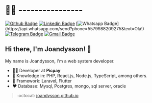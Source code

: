 # :man_technologist: ----------------

[![Github Badge](https://img.shields.io/badge/-Github-000?style=flat-square&logo=Github&logoColor=white&link=https://github.com/Joandysson)](https://github.com/Joandysson)
[![Linkedin Badge](https://img.shields.io/badge/-LinkedIn-blue?style=flat-square&logo=Linkedin&logoColor=white&link=https://www.linkedin.com/in/joandysson-gama-63360150/)](https://www.linkedin.com/in/joandysson-gama-63360150/)
[![Whatsapp Badge](https://img.shields.io/badge/-Whatsapp-4CA143?style=flat-square&labelColor=4CA143&logo=whatsapp&logoColor=white&link=https://api.whatsapp.com/send?phone=5512988344336&text=Olá!)](https://api.whatsapp.com/send?phone=5579988209275&text=Olá!)
[![Telegram Badge](https://img.shields.io/badge/-Telegram-1ca0f1?style=flat-square&labelColor=1ca0f1&logo=telegram&logoColor=white&link=https://t.me/joandysson)](https://t.me/joandysson)
[![Gmail Badge](https://img.shields.io/badge/-Gmail-c14438?style=flat-square&logo=Gmail&logoColor=white&link=mailto:joandysson.gama@gmail.com)](mailto:joandysson.gama@gmail.com)

## Hi there, I'm Joandysson! 👋

My name is Joandysson, I'm a web system developer.

- :office_worker: Developer at **Picpay**
- :blue_heart: Knowledge in: PHP, React.js, Node.js, TypeScript, among others.
- :green_heart: Framework: Laravel, Flutter
- :heart: Database: Mysql, Postgres, mongo, sql server, oracle 

> :octocat: [joandysson.github.io](https://joandysson.github.io/)

<!--
**Joandysson/joandysson** is a ✨ _special_ ✨ repository because its `README.md` (this file) appears on your GitHub profile.

Here are some ideas to get you started:

- 🔭 I’m currently working on ...
- 🌱 I’m currently learning ...
- 👯 I’m looking to collaborate on ...
- 🤔 I’m looking for help with ...
- 💬 Ask me about ...
- 📫 How to reach me: ...
- 😄 Pronouns: ...
- ⚡ Fun fact: ...
-->
